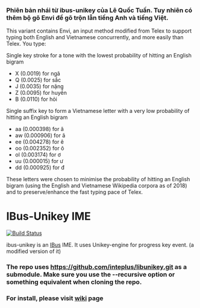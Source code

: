 ### Phiên bản nhái từ ibus-unikey của Lê Quốc Tuấn. Tuy nhiên có thêm bộ gõ Envi để gõ trộn lẫn tiếng Anh và tiếng Việt.

This variant contains Envi, an input method modified from Telex to support typing both English and Vietnamese concurrently, and more easily than Telex. You type:

Single key stroke for a tone with the lowest probability of hitting an English bigram

  * X (0.0019) for ngã
  * Q (0.0025) for sắc
  * J (0.0035) for nặng
  * Z (0.0095) for huyền
  * B (0.0110) for hỏi

Single suffix key to form a Vietnamese letter with a very low probability of hitting an English bigram

  * aa (0.000398) for â
  * aw (0.000906) for ă
  * ee (0.004278) for ê
  * oo (0.002352) for ô
  * ol (0.003174) for ơ
  * uu (0.000015) for ư
  * dd (0.000925) for đ

These letters were chosen to minimise the probability of hitting an English bigram (using the English and Vietnamese Wikipedia corpora as of 2018) and to preserve/enhance the fast typing pace of Telex.


IBus-Unikey IME
===============

[![Build Status](https://travis-ci.org/vn-input/ibus-unikey.svg?branch=master)](https://travis-ci.org/vn-input/ibus-unikey)

ibus-unikey is an [IBus](https://github.com/ibus/ibus) IME.
It uses Unikey-engine for progress key event.
(a modified version of it)

### The repo uses https://github.com/inteplus/libunikey.git as a submodule. Make sure you use the --recursive option or something equivalent when cloning the repo.

### For install, please visit [wiki](https://github.com/vn-input/ibus-unikey/wiki) page

